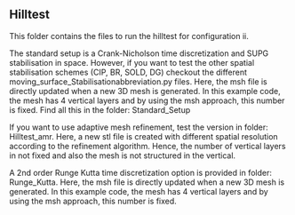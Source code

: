 ## Hilltest 

This folder contains the files to run the hilltest for configuration ii. 

The standard setup is a Crank-Nicholson time discretization and SUPG stabilisation in space. 
However, if you want to test the other spatial stabilisation schemes (CIP, BR, SOLD, DG) checkout the different moving_surface_Stabilisationabbreviation.py files.
Here, the msh file is directly updated when a new 3D mesh is generated.
In this example code, the mesh has 4 vertical layers and by using the msh approach, this number is fixed. 
Find all this in the folder: Standard_Setup

If you want to use adaptive mesh refinement, test the version in folder: Hilltest_amr.
Here, a new stl file is created with different spatial resolution according to the refinement algorithm. 
Hence, the number of vertical layers in not fixed and also the mesh is not structured in the vertical.

A 2nd order Runge Kutta time discretization option is provided in folder: Runge_Kutta.
Here, the msh file is directly updated when a new 3D mesh is generated.
In this example code, the mesh has 4 vertical layers and by using the msh approach, this number is fixed.

